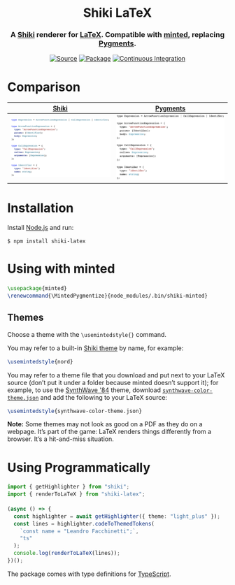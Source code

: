 <h1 align="center">Shiki LaTeX</h1>
<h3 align="center">A <a href="https://shiki.matsu.io">Shiki</a> renderer for <a href="https://www.latex-project.org">LaTeX</a>. Compatible with <a href="https://github.com/gpoore/minted">minted</a>, replacing <a href="https://pygments.org">Pygments</a>.</h3>
<p align="center">
<a href="https://github.com/leafac/shiki-latex"><img alt="Source" src="https://img.shields.io/badge/Source---" /></a>
<a href="https://www.npmjs.com/package/shiki-latex"><img alt="Package" src="https://badge.fury.io/js/shiki-latex.svg"/></a>
<a href="https://github.com/leafac/shiki-latex/actions"><img alt="Continuous Integration" src="https://github.com/leafac/shiki-latex/workflows/.github/workflows/main.yml/badge.svg" /></a>
</p>

# Comparison

| [Shiki](https://shiki.matsu.io)                      | [Pygments](https://pygments.org)                           |
| ---------------------------------------------------- | ---------------------------------------------------------- |
| <img alt="Shiki" src="docs/shiki.png" width="702" /> | <img alt="Pygments" src="docs/pygments.png" width="685" /> |

# Installation

Install [Node.js](https://nodejs.org/) and run:

```console
$ npm install shiki-latex
```

# Using with minted

```latex
\usepackage{minted}
\renewcommand{\MintedPygmentize}{node_modules/.bin/shiki-minted}
```

## Themes

Choose a theme with the `\usemintedstyle{}` command.

You may refer to a built-in [Shiki theme](https://github.com/octref/shiki/tree/master/packages/themes) by name, for example:

```latex
\usemintedstyle{nord}
```

You may refer to a theme file that you download and put next to your LaTeX source (don’t put it under a folder because minted doesn’t support it); for example, to use the [SynthWave '84](https://github.com/robb0wen/synthwave-vscode) theme, download [`synthwave-color-theme.json`](https://github.com/robb0wen/synthwave-vscode/blob/master/themes/synthwave-color-theme.json) and add the following to your LaTeX source:

```latex
\usemintedstyle{synthwave-color-theme.json}
```

**Note:** Some themes may not look as good on a PDF as they do on a webpage. It’s part of the game: LaTeX renders things differently from a browser. It’s a hit-and-miss situation.

# Using Programmatically

```ts
import { getHighlighter } from "shiki";
import { renderToLaTeX } from "shiki-latex";

(async () => {
  const highlighter = await getHighlighter({ theme: "light_plus" });
  const lines = highlighter.codeToThemedTokens(
    `const name = "Leandro Facchinetti";`,
    "ts"
  );
  console.log(renderToLaTeX(lines));
})();
```

The package comes with type definitions for [TypeScript](https://www.typescriptlang.org).
